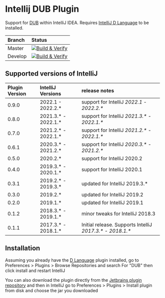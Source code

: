 Intellij DUB Plugin
===================

Support for [DUB](https://code.dlang.org/) within IntelliJ IDEA. Requires [IntelliJ D Language](https://github.com/intellij-dlanguage/intellij-dlanguage) to be installed.

| Branch | Status |
| :--- | :--- |
| Master | [![Build & Verify](https://github.com/intellij-dlanguage/intellij-dub/actions/workflows/gradle.yml/badge.svg?branch=master)](https://github.com/intellij-dlanguage/intellij-dub/actions/workflows/gradle.yml) |
| Develop | [![Build & Verify](https://github.com/intellij-dlanguage/intellij-dub/actions/workflows/gradle.yml/badge.svg?branch=develop)](https://github.com/intellij-dlanguage/intellij-dub/actions/workflows/gradle.yml) |

## Supported versions of IntelliJ

| Plugin Version | IntelliJ Versions   | release notes                                              |
|:---------------|:--------------------|:-----------------------------------------------------------|
| 0.9.0          | 2022.1 - 2022.2.*   | support for IntelliJ _2022.1_ - _2022.2.*_                 |
| 0.8.0          | 2021.3.* - 2022.1.* | support for IntelliJ _2021.3.*_ - _2022.1.*_               |
| 0.7.0          | 2021.2.* - 2022.1.* | support for IntelliJ _2021.2.*_ - _2022.1.*_               |
| 0.6.1          | 2020.3.* - 2021.2.* | support for IntelliJ _2020.3.*_ - _2021.2.*_               |
| 0.5.0          | 2020.2.*            | support for IntelliJ 2020.2                                |
| 0.4.0          | 2019.3.* - 2020.1.* | support for IntelliJ 2020.1                                |
| 0.3.1          | 2019.2.* - 2019.3.* | updated for IntelliJ 2019.3.*                              |
| 0.3.0          | 2019.2.*            | updated for IntelliJ 2019.2                                |
| 0.2.0          | 2019.1.*            | updated for IntelliJ 2019.1                                |
| 0.1.2          | 2018.3.* - 2019.1.* | minor tweaks for IntelliJ 2018.3                           |
| 0.1.1          | 2017.3.* - 2018.1.* | Initial release. Supports IntelliJ _2017.3.*_ - _2018.1.*_ |

## Installation

Assuming you already have the [D Language](https://github.com/intellij-dlanguage/intellij-dlanguage) plugin installed, go to Preferences > Plugins > Browse Repositories and search For "DUB" then click install and restart IntelliJ

You can also download the plugin directly from the [Jetbrains plugin repository](http://plugins.jetbrains.com/plugin/10416-dub) and then in IntelliJ go to Preferences > Plugins > Install plugin from disk and choose the jar you downloaded
